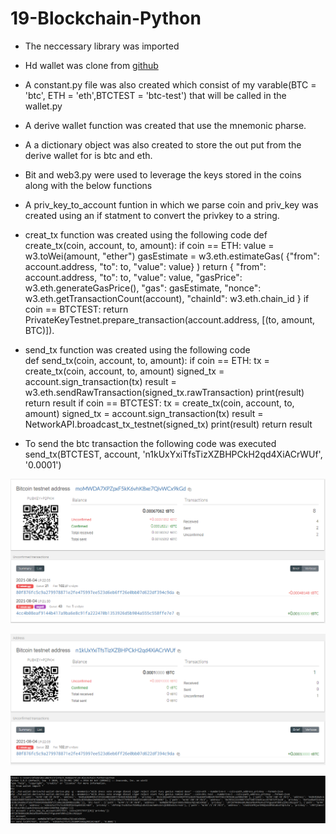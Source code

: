 # 19-Blockchain-Python

- The neccessary library was imported

- Hd wallet was clone from 
    [github](https://github.com/dan-da/hd-wallet-derive/)

- A constant.py file was also created which consist of my varable(BTC = 'btc', ETH = 'eth',BTCTEST = 'btc-test') that will be called in the wallet.py

- A derive wallet function was created that use the mnemonic pharse.

- A a dictionary object was also created to store the out put from the derive wallet for is btc and eth.

- Bit and web3.py were used to leverage the keys stored in the coins along with the below functions

- A priv_key_to_account funtion in which we parse coin and priv_key was created using an if statment to convert the privkey to a string.

- creat_tx function was created using the following code
def create_tx(coin, account, to, amount):
    if coin == ETH:
        value = w3.toWei(amount, "ether") 
        gasEstimate = w3.eth.estimateGas(
            {"from": account.address, "to": to, "value": value}
        )
        return {
            "from": account.address,
            "to": to,
            "value": value,
            "gasPrice": w3.eth.generateGasPrice(),
            "gas": gasEstimate,
            "nonce": w3.eth.getTransactionCount(account),
            "chainId": w3.eth.chain_id
        }
    if coin == BTCTEST:
        return PrivateKeyTestnet.prepare_transaction(account.address, [(to, amount, BTC)]).

- send_tx function was created using the following code        
def send_tx(coin, account, to, amount):
    if coin == ETH:
        tx = create_tx(coin, account, to, amount)
        signed_tx = account.sign_transaction(tx)
        result = w3.eth.sendRawTransaction(signed_tx.rawTransaction)
        print(result)
        return result
    if coin == BTCTEST:
        tx = create_tx(coin, account, to, amount)
        signed_tx = account.sign_transaction(tx)
        result = NetworkAPI.broadcast_tx_testnet(signed_tx)
        print(result)
        return result


- To send the btc transaction the following code was executed
send_tx(BTCTEST, account, 'n1kUxYxiTfsTizXZBHPCkH2qd4XiACrWUf', '0.0001')


![alttext](Image/Bitcoin1.png)


![alttext](Image/Bitcoin2.png)


![alttext](Image/btctrans.PNG)

